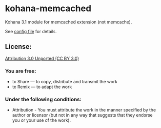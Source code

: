 kohana-memcached
===============

Kohana 3.1 module for memcached extension (not memcache).


See [config file](https://github.com/gimpe/kohana-memcached/blob/master/config/cache.php) for details.

License:
--------

[Attribution 3.0 Unported (CC BY 3.0)](http://creativecommons.org/licenses/by/3.0/)


### You are free:
* to Share — to copy, distribute and transmit the work
* to Remix — to adapt the work

### Under the following conditions:
* Attribution - You must attribute the work in the manner specified by the author or licensor (but not in any way that suggests that they endorse you or your use of the work).